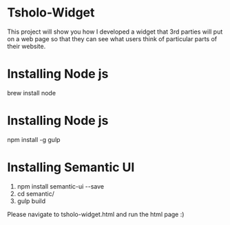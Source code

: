 # Tsholo-Widget

This project will show you how I developed a widget that 3rd parties will put on a web page so that they can see what users think of particular parts of their website.

Installing Node js
==================
brew install node

Installing Node js
==================
npm install -g gulp

Installing Semantic UI
==================
1. npm install semantic-ui --save
2. cd semantic/
3. gulp build

Please navigate to tsholo-widget.html and run the html page :)





